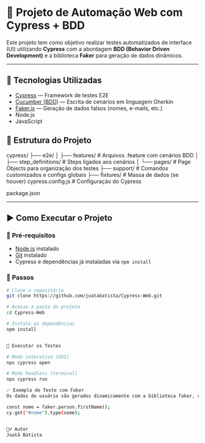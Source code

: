 # 🚀 Projeto de Automação Web com Cypress + BDD

Este projeto tem como objetivo realizar testes automatizados de interface (UI) utilizando **Cypress** com a abordagem **BDD (Behavior Driven Development)** e a biblioteca **Faker** para geração de dados dinâmicos.

---

## 🧪 Tecnologias Utilizadas

- [Cypress](https://www.cypress.io/) — Framework de testes E2E
- [Cucumber (BDD)](https://github.com/badeball/cypress-cucumber-preprocessor) — Escrita de cenários em linguagem Gherkin
- [Faker.js](https://fakerjs.dev/) — Geração de dados falsos (nomes, e-mails, etc.)
- Node.js
- JavaScript

## 📁 Estrutura do Projeto

cypress/
├── e2e/
│ ├── features/ # Arquivos .feature com cenários BDD
│ ├── step_definitions/ # Steps ligados aos cenários
│ └── pages/ # Page Objects para organização dos testes
├── support/ # Comandos customizados e configs globais
├── fixtures/ # Massa de dados (se houver)
cypress.config.js # Configuração do Cypress

package.json


---

## ▶️ Como Executar o Projeto

### 🔧 Pré-requisitos

- [Node.js](https://nodejs.org/) instalado
- [Git](https://git-scm.com/) instalado
- Cypress e dependências já instaladas via `npm install`

### 🧭 Passos

```bash
# Clone o repositório
git clone https://github.com/joatabatista/Cypress-Web.git

# Acesse a pasta do projeto
cd Cypress-Web

# Instale as dependências
npm install


🧪 Executar os Testes

# Modo interativo (GUI)
npx cypress open

# Modo headless (terminal)
npx cypress run

✅ Exemplo de Teste com Faker
Os dados do usuário são gerados dinamicamente com a biblioteca faker, como no exemplo abaixo:

const nome = faker.person.firstName();
cy.get("#nome").type(nome);


🙋‍♂️ Autor
Joatã Batista




